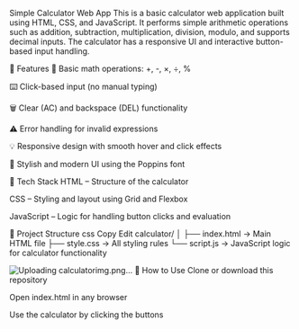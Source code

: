 Simple Calculator Web App
This is a basic calculator web application built using HTML, CSS, and JavaScript. It performs simple arithmetic operations such as addition, subtraction, multiplication, division, modulo, and supports decimal inputs. The calculator has a responsive UI and interactive button-based input handling.

🔧 Features
🧮 Basic math operations: +, -, ×, ÷, %

⌨️ Click-based input (no manual typing)

🗑️ Clear (AC) and backspace (DEL) functionality

⚠️ Error handling for invalid expressions

💡 Responsive design with smooth hover and click effects

🎨 Stylish and modern UI using the Poppins font

🚀 Tech Stack
HTML – Structure of the calculator

CSS – Styling and layout using Grid and Flexbox

JavaScript – Logic for handling button clicks and evaluation

📂 Project Structure
css
Copy
Edit
calculator/
│
├── index.html     → Main HTML file
├── style.css      → All styling rules
└── script.js      → JavaScript logic for calculator functionality

![Uploading calculatorimg.png…]()
📝 How to Use
Clone or download this repository

Open index.html in any browser

Use the calculator by clicking the buttons
